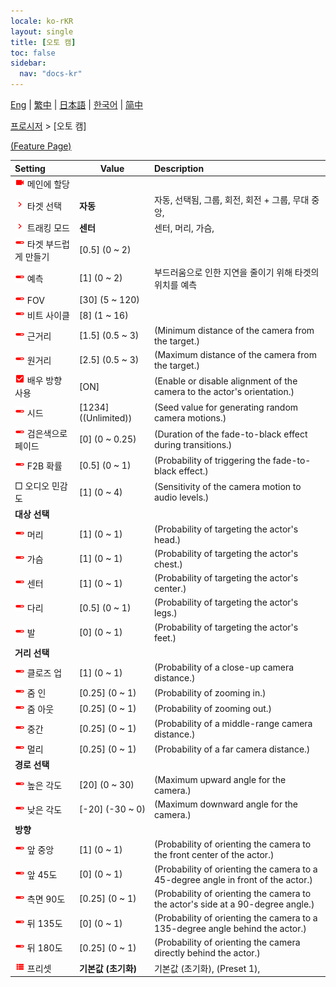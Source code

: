 ```yaml
---
locale: ko-rKR
layout: single
title: [오토 캠]
toc: false
sidebar:
  nav: "docs-kr"
---
```

[Eng](/dancexr/menu/2025.4/motion/auto_cam) | [繁中](/tw/dancexr/menu/2025.4/motion/auto_cam) | [日本語](/jp/dancexr/menu/2025.4/motion/auto_cam) | [한국어](/kr/dancexr/menu/2025.4/motion/auto_cam) | [简中](/zh/dancexr/menu/2025.4/motion/auto_cam)

[프로시저](../menu#프로시저) > [오토 캠]



[(Feature Page)](/kr/dancexr/features/auto_cam)

| Setting | Value | Description |
| :--- | --- | :--- |
| <img src="/images/icon/ic_videocam.png" alt="videocam icon"/> 메인에 할당|| 
| <img src="/images/icon/ic_chevron.png" alt="chevron icon"/> 타겟 선택| **자동** | 자동, 선택됨, 그룹, 회전, 회전 + 그룹, 무대 중앙,  |
| <img src="/images/icon/ic_chevron.png" alt="chevron icon"/> 트래킹 모드| **센터** | 센터, 머리, 가슴,  |
| <img src="/images/icon/ic_slider.png" alt="slider icon"/> 타겟 부드럽게 만들기| [0.5] (0 ~ 2) | 
| <img src="/images/icon/ic_slider.png" alt="slider icon"/> 예측| [1] (0 ~ 2) | 부드러움으로 인한 지연을 줄이기 위해 타겟의 위치를 예측
| <img src="/images/icon/ic_slider.png" alt="slider icon"/> FOV| [30] (5 ~ 120) | 
| <img src="/images/icon/ic_slider.png" alt="slider icon"/> 비트 사이클| [8] (1 ~ 16) | 
| <img src="/images/icon/ic_slider.png" alt="slider icon"/> 근거리| [1.5] (0.5 ~ 3) | (Minimum distance of the camera from the target.)
| <img src="/images/icon/ic_slider.png" alt="slider icon"/> 원거리| [2.5] (0.5 ~ 3) | (Maximum distance of the camera from the target.)
| <img src="/images/icon/ic_check_on.png" alt="check on icon"/> 배우 방향 사용| [ON] | (Enable or disable alignment of the camera to the actor's orientation.)
| <img src="/images/icon/ic_slider.png" alt="slider icon"/> 시드| [1234] ((Unlimited)) | (Seed value for generating random camera motions.)
| <img src="/images/icon/ic_slider.png" alt="slider icon"/> 검은색으로 페이드| [0] (0 ~ 0.25) | (Duration of the fade-to-black effect during transitions.)
| <img src="/images/icon/ic_slider.png" alt="slider icon"/> F2B 확률| [0.5] (0 ~ 1) | (Probability of triggering the fade-to-black effect.)
|  □ 오디오 민감도| [1] (0 ~ 4) | (Sensitivity of the camera motion to audio levels.)
|  <b>대상 선택</b>|| 
| <img src="/images/icon/ic_slider.png" alt="slider icon"/> 머리| [1] (0 ~ 1) | (Probability of targeting the actor's head.)
| <img src="/images/icon/ic_slider.png" alt="slider icon"/> 가슴| [1] (0 ~ 1) | (Probability of targeting the actor's chest.)
| <img src="/images/icon/ic_slider.png" alt="slider icon"/> 센터| [1] (0 ~ 1) | (Probability of targeting the actor's center.)
| <img src="/images/icon/ic_slider.png" alt="slider icon"/> 다리| [0.5] (0 ~ 1) | (Probability of targeting the actor's legs.)
| <img src="/images/icon/ic_slider.png" alt="slider icon"/> 발| [0] (0 ~ 1) | (Probability of targeting the actor's feet.)
|  <b>거리 선택</b>|| 
| <img src="/images/icon/ic_slider.png" alt="slider icon"/> 클로즈 업| [1] (0 ~ 1) | (Probability of a close-up camera distance.)
| <img src="/images/icon/ic_slider.png" alt="slider icon"/> 줌 인| [0.25] (0 ~ 1) | (Probability of zooming in.)
| <img src="/images/icon/ic_slider.png" alt="slider icon"/> 줌 아웃| [0.25] (0 ~ 1) | (Probability of zooming out.)
| <img src="/images/icon/ic_slider.png" alt="slider icon"/> 중간| [0.25] (0 ~ 1) | (Probability of a middle-range camera distance.)
| <img src="/images/icon/ic_slider.png" alt="slider icon"/> 멀리| [0.25] (0 ~ 1) | (Probability of a far camera distance.)
|  <b>경로 선택</b>|| 
| <img src="/images/icon/ic_slider.png" alt="slider icon"/> 높은 각도| [20] (0 ~ 30) | (Maximum upward angle for the camera.)
| <img src="/images/icon/ic_slider.png" alt="slider icon"/> 낮은 각도| [-20] (-30 ~ 0) | (Maximum downward angle for the camera.)
|  <b>방향</b>|| 
| <img src="/images/icon/ic_slider.png" alt="slider icon"/> 앞 중앙| [1] (0 ~ 1) | (Probability of orienting the camera to the front center of the actor.)
| <img src="/images/icon/ic_slider.png" alt="slider icon"/> 앞 45도| [0] (0 ~ 1) | (Probability of orienting the camera to a 45-degree angle in front of the actor.)
| <img src="/images/icon/ic_slider.png" alt="slider icon"/> 측면 90도| [0.25] (0 ~ 1) | (Probability of orienting the camera to the actor's side at a 90-degree angle.)
| <img src="/images/icon/ic_slider.png" alt="slider icon"/> 뒤 135도| [0] (0 ~ 1) | (Probability of orienting the camera to a 135-degree angle behind the actor.)
| <img src="/images/icon/ic_slider.png" alt="slider icon"/> 뒤 180도| [0.25] (0 ~ 1) | (Probability of orienting the camera directly behind the actor.)
| <img src="/images/icon/ic_list.png" alt="list icon"/> 프리셋| **기본값 (초기화)** | 기본값 (초기화), (Preset 1),  |
